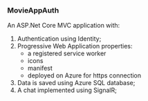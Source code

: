 ### MovieAppAuth ###

An ASP.Net Core MVC application with:

1. Authentication using Identity;
2. Progressive Web Application properties: 
    * a registered service worker
    * icons
    * manifest
    * deployed on Azure for https connection
3. Data is saved using Azure SQL database;
4. A chat implemented using SignalR;
